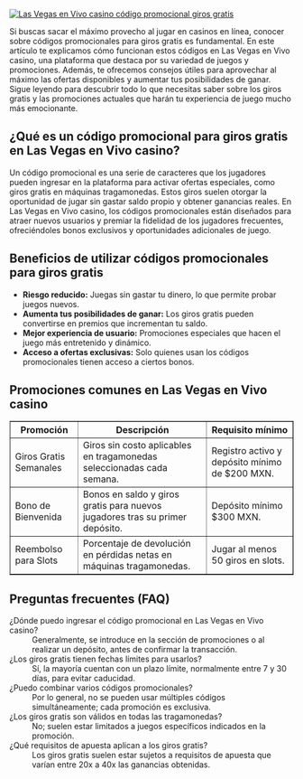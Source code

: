 [![Las Vegas en Vivo casino código promocional giros gratis](https://123-caf.pages.dev/gitsignup.png)](https://vrmoo.ru/Bt82HjjY)

<p>Si buscas sacar el máximo provecho al jugar en casinos en línea, conocer sobre códigos promocionales para giros gratis es fundamental. En este artículo te explicamos cómo funcionan estos códigos en Las Vegas en Vivo casino, una plataforma que destaca por su variedad de juegos y promociones. Además, te ofrecemos consejos útiles para aprovechar al máximo las ofertas disponibles y aumentar tus posibilidades de ganar. Sigue leyendo para descubrir todo lo que necesitas saber sobre los giros gratis y las promociones actuales que harán tu experiencia de juego mucho más emocionante.</p>  <h2>¿Qué es un código promocional para giros gratis en Las Vegas en Vivo casino?</h2> <p>Un código promocional es una serie de caracteres que los jugadores pueden ingresar en la plataforma para activar ofertas especiales, como giros gratis en máquinas tragamonedas. Estos giros suelen otorgar la oportunidad de jugar sin gastar saldo propio y obtener ganancias reales. En Las Vegas en Vivo casino, los códigos promocionales están diseñados para atraer nuevos usuarios y premiar la fidelidad de los jugadores frecuentes, ofreciéndoles bonos exclusivos y oportunidades adicionales de juego.</p>  <h2>Beneficios de utilizar códigos promocionales para giros gratis</h2> <ul>   <li><strong>Riesgo reducido:</strong> Juegas sin gastar tu dinero, lo que permite probar juegos nuevos.</li>   <li><strong>Aumenta tus posibilidades de ganar:</strong> Los giros gratis pueden convertirse en premios que incrementan tu saldo.</li>   <li><strong>Mejor experiencia de usuario:</strong> Promociones especiales que hacen el juego más entretenido y dinámico.</li>   <li><strong>Acceso a ofertas exclusivas:</strong> Solo quienes usan los códigos promocionales tienen acceso a ciertos bonos.</li> </ul>  <h2>Promociones comunes en Las Vegas en Vivo casino</h2> <table border="1" cellpadding="8" cellspacing="0">   <thead>     <tr>       <th>Promoción</th>       <th>Descripción</th>       <th>Requisito mínimo</th>     </tr>   </thead>   <tbody>     <tr>       <td>Giros Gratis Semanales</td>       <td>Giros sin costo aplicables en tragamonedas seleccionadas cada semana.</td>       <td>Registro activo y depósito mínimo de $200 MXN.</td>     </tr>     <tr>       <td>Bono de Bienvenida</td>       <td>Bonos en saldo y giros gratis para nuevos jugadores tras su primer depósito.</td>       <td>Depósito mínimo $300 MXN.</td>     </tr>     <tr>       <td>Reembolso para Slots</td>       <td>Porcentaje de devolución en pérdidas netas en máquinas tragamonedas.</td>       <td>Jugar al menos 50 giros en slots.</td>     </tr>   </tbody> </table>  <h2>Preguntas frecuentes (FAQ)</h2> <dl>   <dt>¿Dónde puedo ingresar el código promocional en Las Vegas en Vivo casino?</dt>   <dd>Generalmente, se introduce en la sección de promociones o al realizar un depósito, antes de confirmar la transacción.</dd>    <dt>¿Los giros gratis tienen fechas límites para usarlos?</dt>   <dd>Sí, la mayoría cuentan con un plazo límite, normalmente entre 7 y 30 días, para evitar caducidad.</dd>    <dt>¿Puedo combinar varios códigos promocionales?</dt>   <dd>Por lo general, no se pueden usar múltiples códigos simultáneamente; cada promoción es exclusiva.</dd>    <dt>¿Los giros gratis son válidos en todas las tragamonedas?</dt>   <dd>No; suelen estar limitados a juegos específicos indicados en la promoción.</dd>    <dt>¿Qué requisitos de apuesta aplican a los giros gratis?</dt>   <dd>Los giros gratis suelen estar sujetos a requisitos de apuesta que varían entre 20x a 40x las ganancias obtenidas.</dd> </dl>
